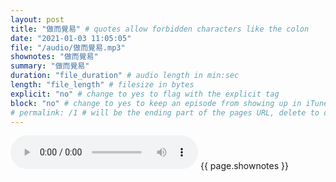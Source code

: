 ```yaml
---
layout: post
title: "做而覺易" # quotes allow forbidden characters like the colon
date: "2021-01-03 11:05:05"
file: "/audio/做而覺易.mp3"
shownotes: "做而覺易"
summary: "做而覺易"
duration: "file_duration" # audio length in min:sec
length: "file_length" # filesize in bytes
explicit: "no" # change to yes to flag with the explicit tag
block: "no" # change to yes to keep an episode from showing up in iTunes
# permalink: /1 # will be the ending part of the pages URL, delete to default to the title
---
```


<audio controls>
<source src="{{site.url}}{{site.baseurl}}{{ page.file }}" type="audio/x-mp3">
Your browser does not support the audio element.
</audio>
{{ page.shownotes }}
